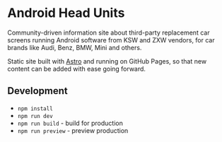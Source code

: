 # Android Head Units

Community-driven information site about third-party replacement car screens running Android software from KSW and ZXW vendors, for car brands like Audi, Benz, BMW, Mini and others.

Static site built with [Astro](https://astro.build/) and running on GitHub Pages, so that new content can be added with
ease going forward.

## Development

- `npm install`
- `npm run dev`
- `npm run build` - build for production
- `npm run preview` - preview production
